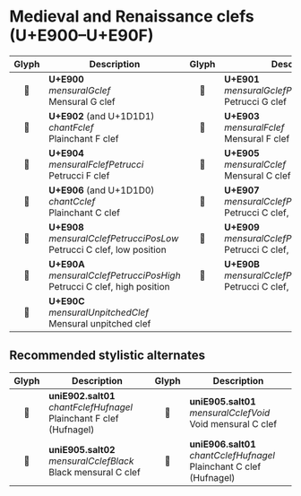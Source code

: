 Medieval and Renaissance clefs (U+E900–U+E90F)
==============================================

| **Glyph** | **Description** | **Glyph** | **Description**
| :-------: | --------------- | :-------: | ---------------
|<span class="bravura_large">&#xe900;</span> | **U+E900**<br/>*mensuralGclef*<br/>Mensural G clef | <span class="bravura_large">&#xe901;</span> | **U+E901**<br/>*mensuralGclefPetrucci*<br/>Petrucci G clef
|<span class="bravura_large">&#xe902;</span> | **U+E902** (and U+1D1D1)<br/>*chantFclef*<br/>Plainchant F clef | <span class="bravura_large">&#xe903;</span> | **U+E903**<br/>*mensuralFclef*<br/>Mensural F clef
|<span class="bravura_large">&#xe904;</span> | **U+E904**<br/>*mensuralFclefPetrucci*<br/>Petrucci F clef | <span class="bravura_large">&#xe905;</span> | **U+E905**<br/>*mensuralCclef*<br/>Mensural C clef
|<span class="bravura_large">&#xe906;</span> | **U+E906** (and U+1D1D0)<br/>*chantCclef*<br/>Plainchant C clef | <span class="bravura_large">&#xe907;</span> | **U+E907**<br/>*mensuralCclefPetrucciPosLowest*<br/>Petrucci C clef, lowest position
|<span class="bravura_large">&#xe908;</span> | **U+E908**<br/>*mensuralCclefPetrucciPosLow*<br/>Petrucci C clef, low position | <span class="bravura_large">&#xe909;</span> | **U+E909**<br/>*mensuralCclefPetrucciPosMiddle*<br/>Petrucci C clef, middle position
|<span class="bravura_large">&#xe90a;</span> | **U+E90A**<br/>*mensuralCclefPetrucciPosHigh*<br/>Petrucci C clef, high position | <span class="bravura_large">&#xe90b;</span> | **U+E90B**<br/>*mensuralCclefPetrucciPosHighest*<br/>Petrucci C clef, highest position
|<span class="bravura_large">&#xe90c;</span> | **U+E90C**<br/>*mensuralUnpitchedClef*<br/>Mensural unpitched clef | &nbsp; | &nbsp;

Recommended stylistic alternates
--------------------------------
| **Glyph** | **Description** | **Glyph** | **Description**
| :-------: | --------------- | :-------: | ---------------
|<span class="bravura_large">&#xf49d;</span> | **uniE902.salt01**<br/>*chantFclefHufnagel*<br/>Plainchant F clef (Hufnagel) | <span class="bravura_large">&#xf49b;</span> | **uniE905.salt01**<br/>*mensuralCclefVoid*<br/>Void mensural C clef
|<span class="bravura_large">&#xf49c;</span> | **uniE905.salt02**<br/>*mensuralCclefBlack*<br/>Black mensural C clef | <span class="bravura_large">&#xf49e;</span> | **uniE906.salt01**<br/>*chantCclefHufnagel*<br/>Plainchant C clef (Hufnagel)
